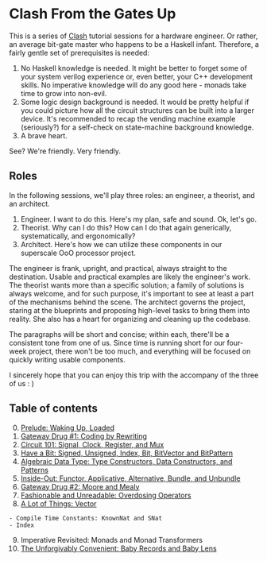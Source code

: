 # Clash From the Gates Up

This is a series of [Clash](https://clash-lang.org/) tutorial sessions for a hardware engineer. Or rather, an average bit-gate master who happens to be a Haskell infant. Therefore, a fairly gentle set of prerequisites is needed:

1. No Haskell knowledge is needed. It might be better to forget some of your system verilog experience or, even better, your C++ development skills. No imperative knowledge will do any good here - monads take time to grow into non-evil.
2. Some logic design background is needed. It would be pretty helpful if you could picture how all the circuit structures can be built into a larger device. It's recommended to recap the vending machine example (seriously?) for a self-check on state-machine background knowledge.
3. A brave heart.

See? We're friendly. Very friendly.

## Roles

In the following sessions, we'll play three roles: an engineer, a theorist, and an architect.

1. Engineer. I want to do this. Here's my plan, safe and sound. Ok, let's go.
2. Theorist. Why can I do this? How can I do that again generically, systematically, and ergonomically?
3. Architect. Here's how we can utilize these components in our superscale OoO processor project.

The engineer is frank, upright, and practical, always straight to the destination. Usable and practical examples are likely the engineer's work. The theorist wants more than a specific solution; a family of solutions is always welcome, and for such purpose, it's important to see at least a part of the mechanisms behind the scene. The architect governs the project, staring at the blueprints and proposing high-level tasks to bring them into reality. She also has a heart for organizing and cleaning up the codebase.

The paragraphs will be short and concise; within each, there'll be a consistent tone from one of us. Since time is running short for our four-week project, there won't be too much, and everything will be focused on quickly writing usable components.

I sincerely hope that you can enjoy this trip with the accompany of the three of us : )

## Table of contents

0. [Prelude: Waking Up, Loaded](0-prelude.md)
1. [Gateway Drug #1: Coding by Rewriting](1-drug.md)
2. [Circuit 101: Signal, Clock, Register, and Mux](2-wire.md)
3. [Have a Bit: Signed, Unsigned, Index, Bit, BitVector and BitPattern](3-bit.md)
4. [Algebraic Data Type: Type Constructors, Data Constructors, and Patterns](4-data.md)
5. [Inside-Out: Functor, Applicative, Alternative, Bundle, and Unbundle](5-class.md)
6. [Gateway Drug #2: Moore and Mealy](6-drug.md)
7. [Fashionable and Unreadable: Overdosing Operators](7-operator.md)
8. [A Lot of Things: Vector](8-vector.md)

```
- Compile Time Constants: KnownNat and SNat
- Index
```

9. Imperative Revisited: Monads and Monad Transformers
10. [The Unforgivably Convenient: Baby Records and Baby Lens](10-lens.md)
